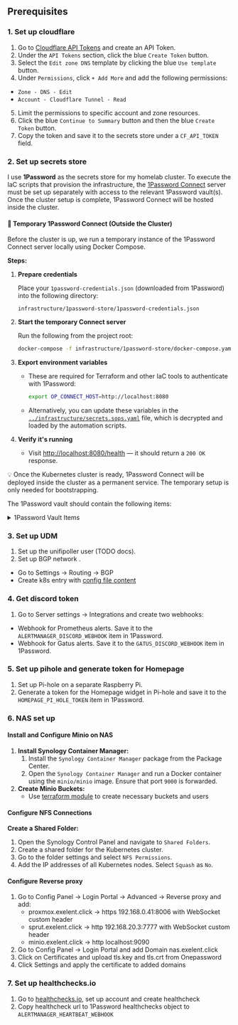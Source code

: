 ## Prerequisites

### 1. Set up cloudflare

1. Go to [Cloudflare API Tokens](https://dash.cloudflare.com/profile/api-tokens) and create an API Token.
2. Under the `API Tokens` section, click the blue `Create Token` button.
3. Select the `Edit zone DNS` template by clicking the blue `Use template` button.
4. Under `Permissions`, click `+ Add More` and add the following permissions:

- `Zone - DNS - Edit`
- `Account - Cloudflare Tunnel - Read`

5. Limit the permissions to specific account and zone resources.
6. Click the blue `Continue to Summary` button and then the blue `Create Token` button.
7. Copy the token and save it to the secrets store under a `CF_API_TOKEN` field.

### 2. Set up secrets store

I use **1Password** as the secrets store for my homelab cluster. To execute the IaC scripts that provision the
infrastructure, the [1Password Connect](https://developer.1password.com/docs/connect/) server must be set up separately
with access to the relevant 1Password vault(s). Once the cluster setup is complete, 1Password Connect will be hosted
inside the cluster.

#### 🔧 Temporary 1Password Connect (Outside the Cluster)

Before the cluster is up, we run a temporary instance of the 1Password Connect server locally using Docker Compose.

**Steps:**

1. **Prepare credentials**

   Place your `1password-credentials.json` (downloaded from 1Password) into the following directory:
   ```
   infrastructure/1password-store/1password-credentials.json
   ```

2. **Start the temporary Connect server**

   Run the following from the project root:
   ```bash
   docker-compose -f infrastructure/1password-store/docker-compose.yaml up -d
   ```

3. **Export environment variables**

   - These are required for Terraform and other IaC tools to authenticate with 1Password:
     ```bash
     export OP_CONNECT_HOST=http://localhost:8080
     ```
   - Alternatively, you can update these variables in the
     [`../infrastructure/secrets.sops.yaml`](../infrastructure/secrets.sops.yaml) file, which is decrypted and loaded by the
     automation scripts.

4. **Verify it's running**
   - Visit [http://localhost:8080/health](http://localhost:8080/health) — it should return a `200 OK` response.

💡 Once the Kubernetes cluster is ready, 1Password Connect will be deployed inside the cluster as a permanent service.
The temporary setup is only needed for bootstrapping.

The 1Password vault should contain the following items:
<details>
<summary>1Password Vault Items</summary>

| Item name                 | Fields                                          | Description                                               |
|---------------------------|-------------------------------------------------|-----------------------------------------------------------|
| mino                      | MINIO_ROOT_USER                                 |                                                           |
|                           | MINO_ROOT_PASSWORD                              |                                                           |
|                           | VOLSYNC_RESTIC_PASSWORD                         | rectic repo encryption key                                |
| cloudnative-pg            | POSTGRESS_SUPER_USER                            |                                                           |
|                           | POSTGRESS_SUPER_PASS                            |                                                           |
| cloudflare                | CLOUDFLARE_ACCOUNT_TAG                          |                                                           |
|                           | CLOUDFLARE_TUNNEL_SECRET                        |                                                           |
|                           | CLUSTER_CLOUDFLARE_TUNNEL_ID                    |                                                           |
|                           | CLOUDFLARE_HOMEPAGE_TUNNEL_SECRET               |                                                           |
|                           | CF_API_TOKEN                                    |                                                           |
| proxmox                   | username                                        |                                                           |
|                           | password                                        |                                                           |
|                           | HOMEPAGE_PROXMOX_USERNAME                       |                                                           |
|                           | HOMEPAGE_PROXMOX_PASSWORD                       |                                                           |
| actions-runner-controller | ACTION_RUNNER_CONTROLLER_GITHUB_APP_ID          |                                                           |
|                           | ACTION_RUNNER_CONTROLLER_GITHUB_INSTALLATION_ID |                                                           |
|                           | ACTION_RUNNER_CONTROLLER_GITHUB_PRIVATE_KEY     | In a format starting with -----BEGIN RSA PRIVATE KEY----- |
| unifipoller               | username                                        |                                                           |
|                           | password                                        |                                                           |
| discord                   | GATUS_DISCORD_WEBHOOK                           |                                                           |
|                           | ALERTMANAGER_DISCORD_WEBHOOK                    |                                                           |
| gatus                     | GATUS_POSTGRES_USER                             |                                                           |
|                           | GATUS_POSTGRES_PASS                             |                                                           |
| nodered                   | CREDENTIAL_SECRET                               | Used to encrypt nodered secrets                           |
| overseerr                 | OVERSEERR_TOKEN                                 | Used in homepage                                          |
| pihole                    | HOMEPAGE_PI_HOLE_TOKEN                          |                                                           |
| synology                  | HOMEPAGE_SYNOLOGY_USERNAME                      |                                                           |
|                           | HOMEPAGE_SYNOLOGY_PASSWORD                      |                                                           |
| plex                      | PLEX_TOKEN                                      | Used in homepage                                          |
| prowlarr                  | PROWLARR_API_KEY                                | Used in homepage                                          |
|                           | PROWLARR_POSTGRES_USER                          |                                                           |
|                           | PROWLARR_POSTGRES_PASSWORD                      |                                                           |
| sonarr                    | SONARR_API_KEY                                  | Used in homepage                                          |
|                           | SONARR_POSTGRES_USER                            |                                                           |
|                           | SONARR_POSTGRES_PASSWORD                        |                                                           |
| radarr                    | RADARR_API_KEY                                  | Used in homepage                                          |
|                           | RADARR_POSTGRES_USER                            |                                                           |
|                           | RADARR_POSTGRES_PASSWORD                        |                                                           |
| qbittorrent               | username                                        |                                                           |
|                           | password                                        |                                                           |
| grafana                   | GRAFANA_POSTGRESS_USER                          |                                                           |
|                           | GRAFANA_POSTGRESS_PASS                          |                                                           |
| pihole                    | HOMEPAGE_PI_HOLE_TOKEN                          |                                                           |

</details>

### 3. Set up UDM

1. Set up the unifipoller user (TODO docs).
3. Set up BGP network .
  - Go to Settings -> Routing -> BGP
  - Create k8s entry with [config file content](../kubernetes/apps/kube-system/cilium)

### 4. Get discord token

1. Go to Server settings -> Integrations and create two webhooks:

- Webhook for Prometheus alerts. Save it to the `ALERTMANAGER_DISCORD_WEBHOOK` item in 1Password.
- Webhook for Gatus alerts. Save it to the `GATUS_DISCORD_WEBHOOK` item in 1Password.

### 5. Set up pihole and generate token for Homepage

1. Set up Pi-hole on a separate Raspberry Pi.
2. Generate a token for the Homepage widget in Pi-hole and save it to the `HOMEPAGE_PI_HOLE_TOKEN` item in 1Password.

### 6. NAS set up

#### Install and Configure Minio on NAS

1. **Install Synology Container Manager:**
   1. Install the `Synology Container Manager` package from the Package Center.
   2. Open the `Synology Container Manager` and run a Docker container using the `minio/minio` image. Ensure that port
      `9000` is forwarded.
2. **Create Minio Buckets:**
   - Use [terraform module](../infrastructure/terraform/minio) to create necessary buckets and users

#### Configure NFS Connections

 **Create a Shared Folder:**
  1. Open the Synology Control Panel and navigate to `Shared Folders`.
  2. Create a shared folder for the Kubernetes cluster.
  3. Go to the folder settings and select `NFS Permissions`.
  4. Add the IP addresses of all Kubernetes nodes. Select `Squash` as `No`.

#### Configure Reverse proxy

1. Go to Config Panel -> Login Portal -> Advanced -> Reverse proxy and add:
   - proxmox.exelent.click -> https 192.168.0.41:8006 with WebSocket custom header
   - sprut.exelent.click -> http 192.168.20.3:7777 with WebSocket custom header
   - minio.exelent.click -> http localhost:9090
2. Go to Config Panel -> Login Portal and add Domain nas.exelent.click
3. Click on Certificates and upload tls.key and tls.crt from Onepassword
4. Click Settings and apply the certificate to added domains

### 7. Set up healthchecks.io

1. Go to [healthchecks.io](https://healthchecks.io), set up account and create healthcheck
2. Copy healthcheck url to 1Password healthchecks object to `ALERTMANAGER_HEARTBEAT_WEBHOOK`

